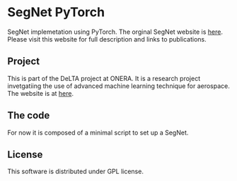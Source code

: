 # SegNet PyTorch
SegNet implemetation using PyTorch.
The orginal SegNet website is [here](http://mi.eng.cam.ac.uk/projects/segnet/).
Please visit this website for full description and links to publications.

## Project
This is part of the DeLTA project at ONERA.
It is a research project invetgatiing the use of advanced machine learning technique for aerospace.
The website is at [here](delta-onera.github.io).

## The code
For now it is composed of a minimal script to set up a SegNet.

## License
This software is distributed under GPL license.

